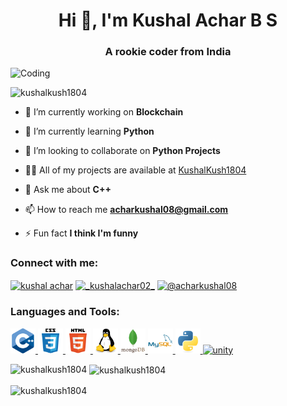 <h1 align="center">Hi 👋, I'm Kushal Achar B S</h1>
<h3 align="center">A rookie coder from India</h3>
<img aligh="right"  alt="Coding "  width="400" src="https://miro.medium.com/max/750/0*7Q3yvSIv_t0ioJ-Z.gif">

<p align="left"> <img src="https://komarev.com/ghpvc/?username=kushalkush1804&label=Profile%20views&color=0e75b6&style=flat" alt="kushalkush1804" /> </p>

- 🔭 I’m currently working on **Blockchain**

- 🌱 I’m currently learning **Python**

- 👯 I’m looking to collaborate on **Python Projects**

- 👨‍💻 All of my projects are available at [KushalKush1804](KushalKush1804)

- 💬 Ask me about **C++**

- 📫 How to reach me **acharkushal08@gmail.com**

- ⚡ Fun fact **I think I'm funny**

<h3 align="left">Connect with me:</h3>
<p align="left">
<a href="https://linkedin.com/in/kushal achar" target="blank"><img align="center" src="https://raw.githubusercontent.com/rahuldkjain/github-profile-readme-generator/master/src/images/icons/Social/linked-in-alt.svg" alt="kushal achar" height="30" width="40" /></a>
<a href="https://instagram.com/_kushalachar02_" target="blank"><img align="center" src="https://raw.githubusercontent.com/rahuldkjain/github-profile-readme-generator/master/src/images/icons/Social/instagram.svg" alt="_kushalachar02_" height="30" width="40" /></a>
<a href="https://www.hackerrank.com/@acharkushal08" target="blank"><img align="center" src="https://raw.githubusercontent.com/rahuldkjain/github-profile-readme-generator/master/src/images/icons/Social/hackerrank.svg" alt="@acharkushal08" height="30" width="40" /></a>
</p>

<h3 align="left">Languages and Tools:</h3>
<p align="left"> <a href="https://www.w3schools.com/cpp/" target="_blank" rel="noreferrer"> <img src="https://raw.githubusercontent.com/devicons/devicon/master/icons/cplusplus/cplusplus-original.svg" alt="cplusplus" width="40" height="40"/> </a> <a href="https://www.w3schools.com/css/" target="_blank" rel="noreferrer"> <img src="https://raw.githubusercontent.com/devicons/devicon/master/icons/css3/css3-original-wordmark.svg" alt="css3" width="40" height="40"/> </a> <a href="https://www.w3.org/html/" target="_blank" rel="noreferrer"> <img src="https://raw.githubusercontent.com/devicons/devicon/master/icons/html5/html5-original-wordmark.svg" alt="html5" width="40" height="40"/> </a> <a href="https://www.linux.org/" target="_blank" rel="noreferrer"> <img src="https://raw.githubusercontent.com/devicons/devicon/master/icons/linux/linux-original.svg" alt="linux" width="40" height="40"/> </a> <a href="https://www.mongodb.com/" target="_blank" rel="noreferrer"> <img src="https://raw.githubusercontent.com/devicons/devicon/master/icons/mongodb/mongodb-original-wordmark.svg" alt="mongodb" width="40" height="40"/> </a> <a href="https://www.mysql.com/" target="_blank" rel="noreferrer"> <img src="https://raw.githubusercontent.com/devicons/devicon/master/icons/mysql/mysql-original-wordmark.svg" alt="mysql" width="40" height="40"/> </a> <a href="https://www.python.org" target="_blank" rel="noreferrer"> <img src="https://raw.githubusercontent.com/devicons/devicon/master/icons/python/python-original.svg" alt="python" width="40" height="40"/> </a> <a href="https://unity.com/" target="_blank" rel="noreferrer"> <img src="https://www.vectorlogo.zone/logos/unity3d/unity3d-icon.svg" alt="unity" width="40" height="40"/> </a> </p>

<p><img align="left" src="https://github-readme-stats.vercel.app/api/top-langs?username=kushalkush1804&show_icons=true&locale=en&layout=compact" alt="kushalkush1804" /></p>

<p>&nbsp;<img align="center" src="https://github-readme-stats.vercel.app/api?username=kushalkush1804&show_icons=true&locale=en" alt="kushalkush1804" /></p>

<p><img align="center" src="https://github-readme-streak-stats.herokuapp.com/?user=kushalkush1804&" alt="kushalkush1804" /></p>
